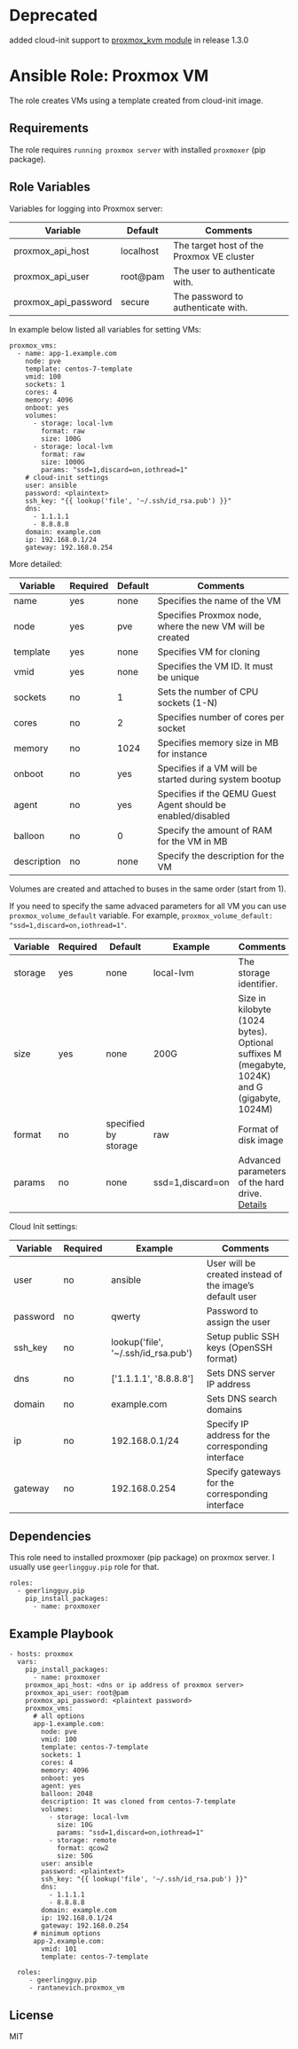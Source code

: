 # Deprecated

added cloud-init support to [proxmox_kvm module](https://github.com/ansible-collections/community.general/releases/tag/1.3.0) in release 1.3.0


Ansible Role: Proxmox VM
=========

The role creates VMs using a template created from cloud-init image.

Requirements
------------

The role requires `running proxmox server` with installed `proxmoxer` (pip package).

Role Variables
--------------

Variables for logging into Proxmox server:

| Variable             | Default   | Comments                                  |
|----------------------|-----------|-------------------------------------------|
| proxmox_api_host     | localhost | The target host of the Proxmox VE cluster |
| proxmox_api_user     | root@pam  | The user to authenticate with.            |
| proxmox_api_password | secure    | The password to authenticate with.        |

In example below listed all variables for setting VMs:

    proxmox_vms:
      - name: app-1.example.com
        node: pve
        template: centos-7-template
        vmid: 100
        sockets: 1
        cores: 4
        memory: 4096
        onboot: yes
        volumes:
          - storage: local-lvm
            format: raw
            size: 100G
          - storage: local-lvm
            format: raw
            size: 1000G
            params: "ssd=1,discard=on,iothread=1"
        # cloud-init settings
        user: ansible
        password: <plaintext>
        ssh_key: "{{ lookup('file', '~/.ssh/id_rsa.pub') }}"
        dns:
          - 1.1.1.1
          - 8.8.8.8
        domain: example.com
        ip: 192.168.0.1/24
        gateway: 192.168.0.254

More detailed:

| Variable    | Required  | Default | Comments                                                     |
|-------------|-----------|---------|--------------------------------------------------------------|
| name        | yes       | none    | Specifies the name of the VM                                 |
| node        | yes       | pve     | Specifies Proxmox node, where the new VM will be created     |
| template    | yes       | none    | Specifies VM for cloning                                     |
| vmid        | yes       | none    | Specifies the VM ID. It must be unique                       |
| sockets     | no        | 1       | Sets the number of CPU sockets (1-N)                         |
| cores       | no        | 2       | Specifies number of cores per socket                         |
| memory      | no        | 1024    | Specifies memory size in MB for instance                     |
| onboot      | no        | yes     | Specifies if a VM will be started during system bootup       |
| agent       | no        | yes     | Specifies if the QEMU Guest Agent should be enabled/disabled |
| balloon     | no        | 0       | Specify the amount of RAM for the VM in MB                   |
| description | no        | none    | Specify the description for the VM                           |

Volumes are created and attached to buses in the same order (start from 1).

If you need to specify the same advaced parameters for all VM you can use `proxmox_volume_default` variable.
For example, `proxmox_volume_default: "ssd=1,discard=on,iothread=1"`.

| Variable | Required  | Default              | Example          | Comments                                                                                                                                                                     |
|----------|-----------|----------------------|------------------|------------------------------------------------------------------------------------------------------------------------------------------------------------------------------|
| storage  | yes       | none                 | local-lvm        | The storage identifier.                                                                                                                                                      |
| size     | yes       | none                 | 200G             | Size in kilobyte (1024 bytes). Optional suffixes M (megabyte, 1024K) and G (gigabyte, 1024M)                                                                                 |
| format   | no        | specified by storage | raw              | Format of disk image                                                                                                                                                         |
| params   | no        | none                 | ssd=1,discard=on | Advanced parameters of the hard drive. [Details](https://pve.proxmox.com/wiki/Qemu/KVM_Virtual_Machines#_managing_virtual_machines_with_tt_span_class_monospaced_qm_span_tt) |

Cloud Init settings:

| Variable | Required  | Example                             | Comments                                                 |
|----------|-----------|-------------------------------------|----------------------------------------------------------|
| user     | no        | ansible                             | User will be created instead of the image’s default user |
| password | no        | qwerty                              | Password to assign the user                              |
| ssh_key  | no        | lookup('file', '~/.ssh/id_rsa.pub') | Setup public SSH keys (OpenSSH format)                   |
| dns      | no        | ['1.1.1.1', '8.8.8.8']              | Sets DNS server IP address                               |
| domain   | no        | example.com                         | Sets DNS search domains                                  |
| ip       | no        | 192.168.0.1/24                      | Specify IP address for the corresponding interface       |
| gateway  | no        | 192.168.0.254                       | Specify gateways for the corresponding interface         |


Dependencies
------------

This role need to installed proxmoxer (pip package) on proxmox server. I usually use `geerlingguy.pip` role for that.

    roles:
      - geerlingguy.pip
        pip_install_packages:
          - name: proxmoxer

Example Playbook
----------------

    - hosts: proxmox
      vars:
        pip_install_packages:
          - name: proxmoxer
        proxmox_api_host: <dns or ip address of proxmox server>
        proxmox_api_user: root@pam
        proxmox_api_password: <plaintext password>
        proxmox_vms:
          # all options
          app-1.example.com:
            node: pve
            vmid: 100
            template: centos-7-template
            sockets: 1
            cores: 4
            memory: 4096
            onboot: yes
            agent: yes
            balloon: 2048
            description: It was cloned from centos-7-template
            volumes:
              - storage: local-lvm
                size: 10G
                params: "ssd=1,discard=on,iothread=1"
              - storage: remote
                format: qcow2
                size: 50G
            user: ansible
            password: <plaintext>
            ssh_key: "{{ lookup('file', '~/.ssh/id_rsa.pub') }}"
            dns:
              - 1.1.1.1
              - 8.8.8.8
            domain: example.com
            ip: 192.168.0.1/24
            gateway: 192.168.0.254
          # minimum options
          app-2.example.com:
            vmid: 101
            template: centos-7-template

      roles:
         - geerlingguy.pip
         - rantanevich.proxmox_vm

License
-------

MIT
